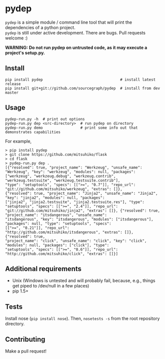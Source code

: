 pydep
=====

`pydep` is a simple module / command line tool that will print the dependencies of a python project.<br>
`pydep` is still under active development. There are bugs. Pull requests welcome :)

__WARNING: Do not run pydep on untrusted code, as it may execute a project's setup.py.__

Install
-----
```
pip install pydep                                   # install latest release
pip install git+git://github.com/sourcegraph/pydep  # install from dev master
```

Usage
-----

```
pydep-run.py -h  # print out options
pydep-run.py dep <src-directory>  # run pydep on directory
pydep-run.py demo                 # print some info out that demonstrates capabilities
```

For example,
```
> pip install pydep
> git clone https://github.com/mitsuhiko/flask
> cd flask
> pydep-run.py dep .
[{"resolved": true, "project_name": "Werkzeug", "unsafe_name": "Werkzeug", "key": "werkzeug", "modules": null, "packages": ["werkzeug", "werkzeug.debug", "werkzeug.contrib", "werkzeug.testsuite", "werkzeug.testsuite.contrib"],
"type": "setuptools", "specs": [[">=", "0.7"]], "repo_url": "git://github.com/mitsuhiko/werkzeug", "extras": []},
{"resolved": true, "project_name": "Jinja2", "unsafe_name": "Jinja2", "key": "jinja2", "modules": null, "packages":
["jinja2", "jinja2.testsuite", "jinja2.testsuite.res"], "type": "setuptools", "specs": [[">=", "2.4"]], "repo_url":
"git://github.com/mitsuhiko/jinja2", "extras": []}, {"resolved": true, "project_name": "itsdangerous", "unsafe_name":
"itsdangerous", "key": "itsdangerous", "modules": ["itsdangerous"], "packages": null, "type": "setuptools", "specs":
[[">=", "0.21"]], "repo_url": "http://github.com/mitsuhiko/itsdangerous", "extras": []}, {"resolved": true,
"project_name": "click", "unsafe_name": "click", "key": "click", "modules": null, "packages": ["click"], "type":
"setuptools", "specs": [[">=", "0.6"]], "repo_url": "http://github.com/mitsuhiko/click", "extras": []}]
```

Additional requirements
-----
- Unix (Windows is untested and will probably fail, because, e.g., things get piped to /dev/null in a few places)
- pip 1.5+

Tests
-----
Install nose (`pip install nose`). Then, `nosetests -s` from the root repository directory.

Contributing
------------
Make a pull request!

